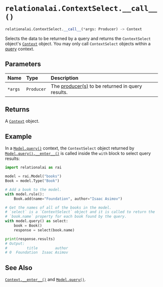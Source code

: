 # `relationalai.ContextSelect.__call__()`

```python
relationalai.ContextSelect.__call__(*args: Producer) -> Context
```

Selects the data to be returned by a query and returns the `ContextSelect` object's [`Context`](../Context/README.md) object.
You may only call `ContextSelect` objects within a [query](../Model/query.md) context.

## Parameters

| Name | Type | Description |
| :--- | :--- | :------ |
| `*args` | `Producer` | The [producer(s)](../Producer/README.md) to be returned in query results. |

## Returns

A [`Context`](../Context/README.md) object.

## Example

In a [`Model.query()`](../Model/query.md) context, the `ContextSelect` object returned by
[`Model.query().__enter__()`](../Context/enter__.md) is called inside the `with` block
to select query results:

```python
import relationalai as rai

model = rai.Model("books")
Book = model.Type("Book")

# Add a book to the model.
with model.rule():
    Book.add(name="Foundation", author="Isaac Asimov")

# Get the names of all of the books in the model.
# `select` is a `ContextSelect` object and it is called to return the
# `book.name` property for each book found by the query.
with model.query() as select:
    book = Book()
    response = select(book.name)

print(response.results)
# Output:
#         title        author
# 0  Foundation  Isaac Asimov
```

## See Also

[`Context.__enter__()`](../Context/enter__.md) and [`Model.query()`](../Model/query.md).
